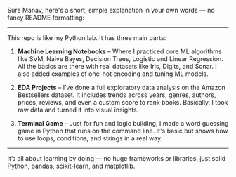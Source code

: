 Sure Manav, here's a short, simple explanation in your own words — no fancy README formatting:

---

This repo is like my Python lab. It has three main parts:

1. **Machine Learning Notebooks** – Where I practiced core ML algorithms like SVM, Naive Bayes, Decision Trees, Logistic and Linear Regression. All the basics are there with real datasets like Iris, Digits, and Sonar. I also added examples of one-hot encoding and tuning ML models.

2. **EDA Projects** – I’ve done a full exploratory data analysis on the Amazon Bestsellers dataset. It includes trends across years, genres, authors, prices, reviews, and even a custom score to rank books. Basically, I took raw data and turned it into visual insights.

3. **Terminal Game** – Just for fun and logic building, I made a word guessing game in Python that runs on the command line. It's basic but shows how to use loops, conditions, and strings in a real way.

---

It’s all about learning by doing — no huge frameworks or libraries, just solid Python, pandas, scikit-learn, and matplotlib.
